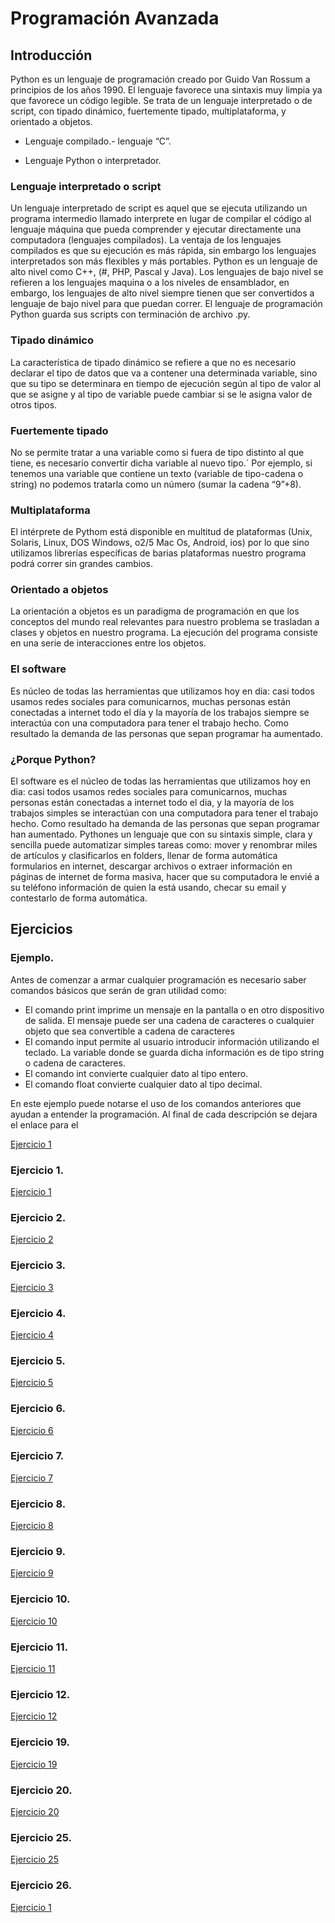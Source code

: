 # Programación Avanzada
## Introducción
Python es un lenguaje de programación creado por Guido Van Rossum a principios de los años 1990. El lenguaje favorece una sintaxis muy limpia ya que favorece un código legible. Se trata de un lenguaje interpretado o de script, con tipado dinámico, fuertemente tipado, multiplataforma, y orientado a objetos.

* Lenguaje compilado.- lenguaje “C”.

* Lenguaje Python o interpretador.



### Lenguaje interpretado o script
Un lenguaje interpretado de script es aquel que se ejecuta utilizando un programa intermedio llamado interprete en lugar de compilar el código al lenguaje máquina que pueda comprender y ejecutar directamente una computadora (lenguajes compilados).
La ventaja de los lenguajes compilados es que su ejecución es más rápida, sin embargo los lenguajes interpretados son más flexibles y más portables. Python es un lenguaje de alto nivel como C++, (#, PHP, Pascal y Java).
Los lenguajes de bajo nivel se refieren a los lenguajes maquina o a los niveles de ensamblador, en embargo, los lenguajes de alto nivel siempre tienen que ser convertidos a lenguaje de bajo nivel para que puedan correr.
El lenguaje de programación Python guarda sus scripts con terminación de archivo .py.


### Tipado dinámico
La característica de tipado dinámico se refiere a que no es necesario declarar el tipo de datos que va a contener una determinada variable, sino que su tipo se determinara en tiempo de ejecución según al tipo de valor al que se asigne y al tipo de variable puede cambiar si se le asigna valor de otros tipos.


### Fuertemente tipado
No se permite tratar a una variable como si fuera de tipo  distinto al que tiene, es necesario convertir dicha variable al nuevo tipo.´
Por ejemplo, si tenemos una variable que contiene un texto (variable de tipo-cadena o string) no podemos tratarla como un número (sumar la cadena “9”+8).


### Multiplataforma
El intérprete de Pythom está disponible en multitud de plataformas (Unix, Solaris, Linux, DOS Windows, o2/5 Mac Os, Android, ios)  por lo que sino utilizamos librerías específicas de barias plataformas nuestro programa podrá correr sin grandes cambios.


### Orientado a objetos
La orientación a objetos es un paradigma de programación en que los conceptos del mundo real relevantes para nuestro problema se trasladan a clases y objetos en nuestro programa. La ejecución del programa consiste en una serie de interacciones entre los objetos.

### El software 
Es núcleo de todas las herramientas que utilizamos hoy en día: casi todos usamos redes sociales para comunicarnos, muchas personas están conectadas a internet todo el día y la mayoría de los trabajos siempre se interactúa con una computadora para tener el trabajo hecho. Como resultado la demanda de las personas que sepan programar ha aumentado.

### ¿Porque Python?
El software es el núcleo de todas las herramientas que utilizamos hoy en dia: casi todos usamos redes sociales para comunicarnos, muchas personas están conectadas a internet todo el dia, y la mayoría de los trabajos simples se interactúan con una computadora para tener el trabajo hecho. Como resultado ha demanda de las personas que sepan programar han aumentado. 
Pythones un lenguaje que con su sintaxis simple, clara y sencilla puede automatizar simples tareas como: mover y renombrar miles de artículos y clasificarlos en folders, llenar de forma automática formularios en internet, descargar archivos o extraer información en páginas de internet de forma masiva, hacer que su computadora le envié a su teléfono información de quien la está usando, checar su email y contestarlo de forma automática.


## Ejercicios
### Ejemplo.
Antes de comenzar a armar cualquier programación es necesario saber comandos básicos que serán de gran utilidad como:
+ El comando print imprime un mensaje en la pantalla o en otro dispositivo de salida. El   mensaje puede ser una cadena de caracteres o cualquier objeto que sea convertible a cadena de caracteres
+ El comando input permite al usuario introducir información utilizando el teclado. La variable donde se guarda dicha información es de tipo string o cadena de caracteres.
+ El comando int convierte cualquier dato al tipo entero.
+ El comando float convierte cualquier dato al tipo decimal.

En este ejemplo puede notarse el uso de los comandos anteriores que ayudan a entender la programación. Al final de cada descripción se dejara el enlace para el 

[Ejercicio 1](https://github.com/alejandroruizgtz/progAvanzada/blob/master/ejemplo.py)

### Ejercicio 1.

[Ejercicio 1]()

### Ejercicio 2.

[Ejercicio 2]()

### Ejercicio 3.

[Ejercicio 3]()

### Ejercicio 4.

[Ejercicio 4]()

### Ejercicio 5.

[Ejercicio 5]()

### Ejercicio 6.

[Ejercicio 6]()

### Ejercicio 7.

[Ejercicio 7]()

### Ejercicio 8.

[Ejercicio 8]()

### Ejercicio 9.

[Ejercicio 9]()

### Ejercicio 10.

[Ejercicio 10]()

### Ejercicio 11.

[Ejercicio 11]()

### Ejercicio 12.

[Ejercicio 12]()

### Ejercicio 19.

[Ejercicio 19]()


### Ejercicio 20.

[Ejercicio 20]()

### Ejercicio 25.

[Ejercicio 25]()

### Ejercicio 26.

[Ejercicio 1]()
